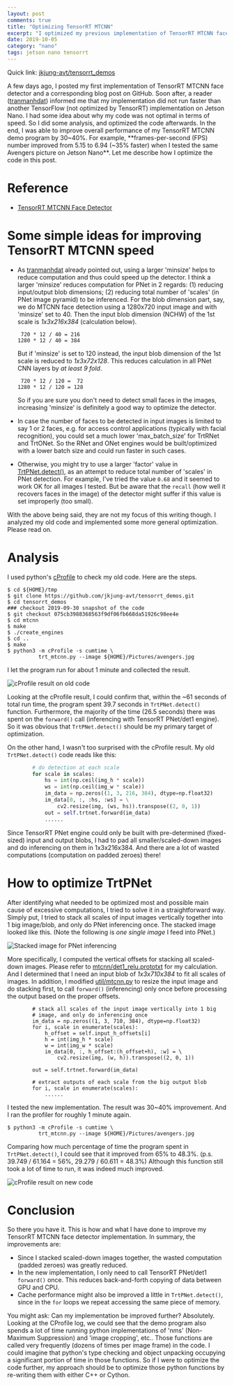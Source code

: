 ```yaml
---
layout: post
comments: true
title: "Optimizing TensorRT MTCNN"
excerpt: "I optimized my previous implementation of TensorRT MTCNN face detector.  Overall, the optimized TensorRT MTCNN demo program runs 30~40% faster than the previous version.  This post is about how I implemented the optimization."
date: 2019-10-05
category: "nano"
tags: jetson nano tensorrt
---
```


Quick link: [jkjung-avt/tensorrt_demos](https://github.com/jkjung-avt/tensorrt_demos)

A few days ago, I posted my first implementation of TensorRT MTCNN face detector and a corresponding blog post on GitHub.  Soon after, a reader ([tranmanhdat](https://github.com/jkjung-avt/tensorrt_demos/issues/7#issuecomment-537463500)) informed me that my implementation did not run faster than another TensorFlow (not optimized by TensorRT) implementation on Jetson Nano.  I had some idea about why my code was not optimal in terms of speed.  So I did some analysis, and optimized the code afterwards.  In the end, I was able to improve overall performance of my TensorRT MTCNN demo program by 30~40%.  For example, **frames-per-second (FPS) number improved from 5.15 to 6.94 (~35% faster) when I tested the same Avengers picture on Jetson Nano**.  Let me describe how I optimize the code in this post.

# Reference

* [TensorRT MTCNN Face Detector](https://jkjung-avt.github.io/tensorrt-mtcnn/)

# Some simple ideas for improving TensorRT MTCNN speed

* As [tranmanhdat](https://github.com/jkjung-avt/tensorrt_demos/issues/7#issuecomment-537463500) already pointed out, using a larger 'minsize' helps to reduce computation and thus could speed up the detector.  I think a larger 'minsize' reduces computation for PNet in 2 regards: (1) reducing input/output blob dimensions; (2) reducing total number of 'scales' (in PNet image pyramid) to be inferenced.  For the blob dimension part, say, we do MTCNN face detection using a 1280x720 input image and with 'minsize' set to 40.  Then the input blob dimension (NCHW) of the 1st scale is _1x3x216x384_ (calculation below).

  ```
   720 * 12 / 40 = 216
  1280 * 12 / 40 = 384
  ```

  But if 'minsize' is set to 120 instead, the input blob dimension of the 1st scale is reduced to _1x3x72x128_.  This reduces calculation in all PNet CNN layers by _at least 9 fold_.

  ```
   720 * 12 / 120 =  72
  1280 * 12 / 120 = 128
  ```

  So if you are sure you don't need to detect small faces in the images, increasing 'minsize' is definitely a good way to optimize the detector.

* In case the number of faces to be detected in input images is limited to say 1 or 2 faces, e.g. for access control applications (typically with facial recognition), you could set a much lower 'max_batch_size' for TrtRNet and TrtONet.  So the RNet and ONet engines would be built/optimized with a lower batch size and could run faster in such cases.

* Otherwise, you might try to use a larger 'factor' value in [TrtPNet.detect()](https://github.com/jkjung-avt/tensorrt_demos/blob/master/utils/mtcnn.py#L244), as an attempt to reduce total number of 'scales' in PNet detection.  For example, I've tried the value `0.68` and it seemed to work OK for all images I tested.  But be aware that the `recall` (how well it recovers faces in the image) of the detector might suffer if this value is set improperly (too small).

With the above being said, they are not my focus of this writing though.  I analyzed my old code and implemented some more general optimization.  Please read on.

# Analysis

I used python's [cProfile](https://docs.python.org/3/library/profile.html) to check my old code.  Here are the steps.

```shell
$ cd ${HOME}/tmp
$ git clone https://github.com/jkjung-avt/tensorrt_demos.git
$ cd tensorrt_demos
### checkout 2019-09-30 snapshot of the code
$ git checkout 075cb3988368563f9df06fb668da51926c98ee4e
$ cd mtcnn
$ make
$ ./create_engines
$ cd ..
$ make
$ python3 -m cProfile -s cumtime \
          trt_mtcnn.py --image ${HOME}/Pictures/avengers.jpg
```

I let the program run for about 1 minute and collected the result.

![cProfile result on old code](/assets/2019-10-05-optimize-mtcnn/mtcnn_profile_old.png)

Looking at the cProfile result, I could confirm that, within the ~61 seconds of total run time, the program spent 39.7 seconds in `TrtPNet.detect()` function.  Furthermore, the majority of the time (26.5 seconds) there was spent on the `forward()` call (inferencing with TensorRT PNet/det1 engine).  So it was obvious that `TrtPNet.detect()` should be my primary target of optimization.

On the other hand, I wasn't too surprised with the cProfile result.  My old `TrtPNet.detect()` code reads like this:

```python
        # do detection at each scale
        for scale in scales:
            hs = int(np.ceil(img_h * scale))
            ws = int(np.ceil(img_w * scale))
            im_data = np.zeros((1, 3, 216, 384), dtype=np.float32)
            im_data[0, :, :hs, :ws] = \
                cv2.resize(img, (ws, hs)).transpose((2, 0, 1))
            out = self.trtnet.forward(im_data)
            ......
```

Since TensorRT PNet engine could only be built with pre-determined (fixed-sized) input and output blobs, I had to pad all smaller/scaled-down images and do inferencing on them in 1x3x216x384.  And there are a lot of wasted computations (computation on padded zeroes) there!

# How to optimize TrtPNet

After identifying what needed to be optimized most and possible main cause of excessive computations, I tried to solve it in a straightforward way.  Simply put, I tried to stack all scales of input images vertically together into 1 big image/blob, and only do PNet inferencing once.  The stacked image looked like this.  (Note the following is _one single image_ I feed into PNet.)

![Stacked image for PNet inferencing](/assets/2019-10-05-optimize-mtcnn/stacked_img_pnet.jpg)

More specifically, I computed the vertical offsets for stacking all scaled-down images.  Please refer to [mtcnn/det1\_relu.prototxt](https://github.com/jkjung-avt/tensorrt_demos/blob/master/mtcnn/det1_relu.prototxt#L15) for my calculation.  And I determined that I need an input blob of _1x3x710x384_ to fit all scales of images.  In addition, I modified [util/mtcnn.py](https://github.com/jkjung-avt/tensorrt_demos/blob/master/utils/mtcnn.py#L278) to resize the input image and do stacking first, to call `forward()` (inferencing) only once before processing the output based on the proper offsets.

```
        # stack all scales of the input image vertically into 1 big
        # image, and only do inferencing once
        im_data = np.zeros((1, 3, 710, 384), dtype=np.float32)
        for i, scale in enumerate(scales):
            h_offset = self.input_h_offsets[i]
            h = int(img_h * scale)
            w = int(img_w * scale)
            im_data[0, :, h_offset:(h_offset+h), :w] = \
                cv2.resize(img, (w, h)).transpose((2, 0, 1))

        out = self.trtnet.forward(im_data)

        # extract outputs of each scale from the big output blob
        for i, scale in enumerate(scales):
            ......
```

I tested the new implementation.  The result was 30~40% improvement.  And I ran the profiler for roughly 1 minute again.

```shell
$ python3 -m cProfile -s cumtime \
          trt_mtcnn.py --image ${HOME}/Pictures/avengers.jpg
```

Comparing how much percentage of time the program spent in `TrtPNet.detect()`, I could see that it improved from 65% to 48.3%.  (p.s. 39.749 / 61.164 = 56%, 29.279 / 60.611 = 48.3%)  Although this function still took a lot of time to run, it was indeed much improved.

![cProfile result on new code](/assets/2019-10-05-optimize-mtcnn/mtcnn_profile_new.png)

# Conclusion

So there you have it.  This is how and what I have done to improve my TensorRT MTCNN face detector implementation.  In summary, the improvements are:

* Since I stacked scaled-down images together, the wasted computation (padded zeroes) was greatly reduced.
* In the new implementation, I only need to call TensorRT PNet/det1 `forward()` once.  This reduces back-and-forth copying of data between GPU and CPU.
* Cache performance might also be improved a little in `TrtPNet.detect()`, since in the `for` loops we repeat accessing the same piece of memory.

You might ask: Can my implementation be improved further?  Absolutely.  Looking at the CProfile log, we could see that the demo program also spends a lot of time running python implementations of 'nms' (Non-Maximum Suppression) and 'image cropping', etc..  Those functions are called very frequently (dozens of times per image frame) in the code.  I could imagine that python's type checking and object unpacking occupying a significant portion of time in those functions.  So if I were to optimize the code further, my approach should be to optimize those python functions by re-writing them with either C++ or Cython.
